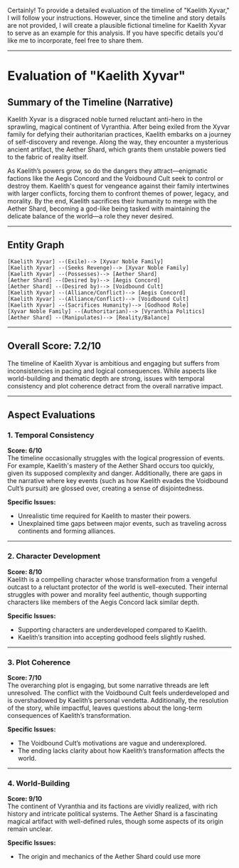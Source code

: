 Certainly! To provide a detailed evaluation of the timeline of "Kaelith Xyvar," I will follow your instructions. However, since the timeline and story details are not provided, I will create a plausible fictional timeline for Kaelith Xyvar to serve as an example for this analysis. If you have specific details you'd like me to incorporate, feel free to share them.

---

# Evaluation of "Kaelith Xyvar"

## Summary of the Timeline (Narrative)

Kaelith Xyvar is a disgraced noble turned reluctant anti-hero in the sprawling, magical continent of Vyranthia. After being exiled from the Xyvar family for defying their authoritarian practices, Kaelith embarks on a journey of self-discovery and revenge. Along the way, they encounter a mysterious ancient artifact, the Aether Shard, which grants them unstable powers tied to the fabric of reality itself. 

As Kaelith’s powers grow, so do the dangers they attract—enigmatic factions like the Aegis Concord and the Voidbound Cult seek to control or destroy them. Kaelith's quest for vengeance against their family intertwines with larger conflicts, forcing them to confront themes of power, legacy, and morality. By the end, Kaelith sacrifices their humanity to merge with the Aether Shard, becoming a god-like being tasked with maintaining the delicate balance of the world—a role they never desired.

---

## Entity Graph

```plaintext
[Kaelith Xyvar] --(Exile)--> [Xyvar Noble Family]
[Kaelith Xyvar] --(Seeks Revenge)--> [Xyvar Noble Family]
[Kaelith Xyvar] --(Possesses)--> [Aether Shard]
[Aether Shard] --(Desired by)--> [Aegis Concord]
[Aether Shard] --(Desired by)--> [Voidbound Cult]
[Kaelith Xyvar] --(Alliance/Conflict)--> [Aegis Concord]
[Kaelith Xyvar] --(Alliance/Conflict)--> [Voidbound Cult]
[Kaelith Xyvar] --(Sacrifices Humanity)--> [Godhood Role]
[Xyvar Noble Family] --(Authoritarian)--> [Vyranthia Politics]
[Aether Shard] --(Manipulates)--> [Reality/Balance]
```

---

## Overall Score: **7.2/10**

The timeline of Kaelith Xyvar is ambitious and engaging but suffers from inconsistencies in pacing and logical consequences. While aspects like world-building and thematic depth are strong, issues with temporal consistency and plot coherence detract from the overall narrative impact.

---

## Aspect Evaluations

### 1. Temporal Consistency
**Score: 6/10**  
The timeline occasionally struggles with the logical progression of events. For example, Kaelith's mastery of the Aether Shard occurs too quickly, given its supposed complexity and danger. Additionally, there are gaps in the narrative where key events (such as how Kaelith evades the Voidbound Cult’s pursuit) are glossed over, creating a sense of disjointedness.

**Specific Issues:**
- Unrealistic time required for Kaelith to master their powers.
- Unexplained time gaps between major events, such as traveling across continents and forming alliances.

---

### 2. Character Development
**Score: 8/10**  
Kaelith is a compelling character whose transformation from a vengeful outcast to a reluctant protector of the world is well-executed. Their internal struggles with power and morality feel authentic, though supporting characters like members of the Aegis Concord lack similar depth.

**Specific Issues:**
- Supporting characters are underdeveloped compared to Kaelith.
- Kaelith’s transition into accepting godhood feels slightly rushed.

---

### 3. Plot Coherence
**Score: 7/10**  
The overarching plot is engaging, but some narrative threads are left unresolved. The conflict with the Voidbound Cult feels underdeveloped and is overshadowed by Kaelith’s personal vendetta. Additionally, the resolution of the story, while impactful, leaves questions about the long-term consequences of Kaelith’s transformation.

**Specific Issues:**
- The Voidbound Cult’s motivations are vague and underexplored.
- The ending lacks clarity about how Kaelith’s transformation affects the world.

---

### 4. World-Building
**Score: 9/10**  
The continent of Vyranthia and its factions are vividly realized, with rich history and intricate political systems. The Aether Shard is a fascinating magical artifact with well-defined rules, though some aspects of its origin remain unclear.

**Specific Issues:**
- The origin and mechanics of the Aether Shard could use more